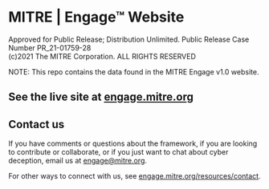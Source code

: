 # MITRE | Engage™ Website

Approved for Public Release; Distribution Unlimited. Public Release Case Number PR_21-01759-28
<br>
(c)2021 The MITRE Corporation. ALL RIGHTS RESERVED

NOTE: This repo contains the data found in the MITRE Engage v1.0 website. 

## See the live site at [engage.mitre.org](https://engage.mitre.org/)

## Contact us

If you have comments or questions about the framework, if you are looking to contribute or collaborate, or if you just 
want to chat about cyber deception, email us at engage@mitre.org.

For other ways to connect with us, see [engage.mitre.org/resources/contact](https://engage.mitre.org/resources/contact).
